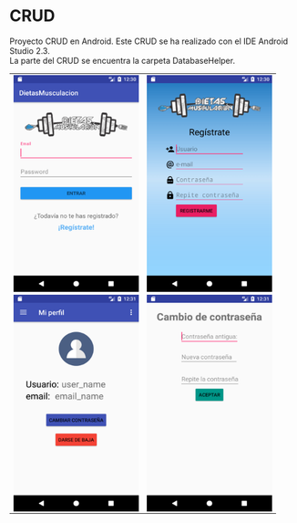 # CRUD

Proyecto CRUD en Android.
Este CRUD se ha realizado con el IDE Android Studio 2.3.
<br>
La parte del CRUD se encuentra la carpeta DatabaseHelper.
<br>

<table>
<tr>
<td><img align="left" width="220px" height="380px" src="Capturas/Login.png"/></td>

<td><img align="left" width="220px" height="380px" src="Capturas/Registro_Create.png"/></td>
</tr>
<tr>
<td><img align="left" width="220px" height="380px" src="Capturas/pass_delete.png"/></td>

<td><img align="left" width="220px" height="380px" src="Capturas/pass_update.png"/></td>
</tr>
</table>
